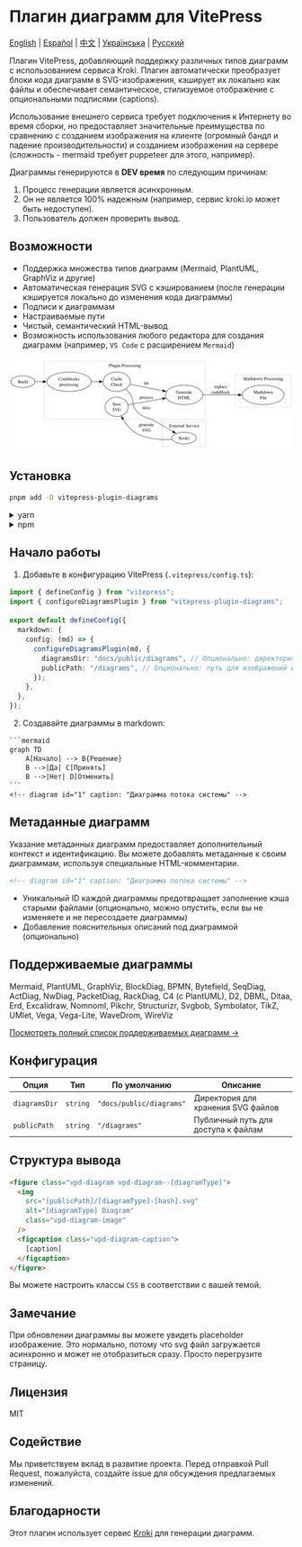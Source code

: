 # Плагин диаграмм для VitePress

[English](README.md) | [Español](README.es.md) | [中文](README.zh.md) | [Українська](README.uk.md) | [Русский](README.ru.md)

Плагин VitePress, добавляющий поддержку различных типов диаграмм с использованием сервиса Kroki. Плагин автоматически преобразует блоки кода диаграмм в SVG-изображения, кэширует их локально как файлы и обеспечивает семантическое, стилизуемое отображение с опциональными подписями (captions).

Использование внешнего сервиса требует подключения к Интернету во время сборки, но предоставляет значительные преимущества по сравнению с созданием изображения на клиенте (огромный бандл и падение производительности) и созданием изображения на сервере (сложность - mermaid требует puppeteer для этого, например).

Диаграммы генерируются в __DEV время__ по следующим причинам:

1. Процесс генерации является асинхронным.
2. Он не является 100% надежным (например, сервис kroki.io может быть недоступен).
3. Пользователь должен проверить вывод.

## Возможности

- Поддержка множества типов диаграмм (Mermaid, PlantUML, GraphViz и другие)
- Автоматическая генерация SVG с кэшированием (после генерации кэшируется локально до изменения кода диаграммы)
- Подписи к диаграммам
- Настраиваемые пути
- Чистый, семантический HTML-вывод
- Возможность использования любого редактора для создания диаграмм (например, `VS Code` с расширением `Mermaid`)

![Diagram](./diag-1.svg)

## Установка

```bash
pnpm add -D vitepress-plugin-diagrams
```

<details>
<summary>yarn</summary>

```bash
yarn add -D vitepress-plugin-diagrams
```
</details>

<details>
<summary>npm</summary>

```bash
npm install --save-dev vitepress-plugin-diagrams
```
</details>

## Начало работы

1. Добавьте в конфигурацию VitePress (`.vitepress/config.ts`):

```ts
import { defineConfig } from "vitepress";
import { configureDiagramsPlugin } from "vitepress-plugin-diagrams";

export default defineConfig({
  markdown: {
    config: (md) => {
      configureDiagramsPlugin(md, {
        diagramsDir: "docs/public/diagrams", // Опционально: директория для сохранения SVG файлов
        publicPath: "/diagrams", // Опционально: путь для изображений в HTML
      });
    },
  },
});
```

2. Создавайте диаграммы в markdown:

````
```mermaid
graph TD
    A[Начало] --> B{Решение}
    B -->|Да| C[Принять]
    B -->|Нет| D[Отменить]
```
<!-- diagram id="1" caption: "Диаграмма потока системы" -->
````

## Метаданные диаграмм

Указание метаданных диаграмм предоставляет дополнительный контекст и идентификацию. Вы можете добавлять метаданные к своим диаграммам, используя специальные HTML-комментарии.

```html
<!-- diagram id="1" caption: "Диаграмма потока системы" -->
```

- Уникальный ID каждой диаграммы предотвращает заполнение кэша старыми файлами (опционально, можно опустить, если вы не изменяете и не пересоздаете диаграммы)
- Добавление пояснительных описаний под диаграммой (опционально) 

## Поддерживаемые диаграммы

Mermaid, PlantUML, GraphViz, BlockDiag, BPMN, Bytefield, SeqDiag, ActDiag, NwDiag, PacketDiag, RackDiag, C4 (с PlantUML), D2, DBML, Ditaa, Erd, Excalidraw, Nomnoml, Pikchr, Structurizr, Svgbob, Symbolator, TikZ, UMlet, Vega, Vega-Lite, WaveDrom, WireViz

[Посмотреть полный список поддерживаемых диаграмм →](https://kroki.io/#support)

## Конфигурация

| Опция | Тип | По умолчанию | Описание |
|--------|------|---------|-------------|
| `diagramsDir` | `string` | `"docs/public/diagrams"` | Директория для хранения SVG файлов |
| `publicPath` | `string` | `"/diagrams"` | Публичный путь для доступа к файлам |

## Структура вывода

```html
<figure class="vpd-diagram vpd-diagram--[diagramType]">
  <img 
    src="[publicPath]/[diagramType]-[hash].svg" 
    alt="[diagramType] Diagram" 
    class="vpd-diagram-image"
  />
  <figcaption class="vpd-diagram-caption">
    [caption]
  </figcaption>
</figure>
```

Вы можете настроить классы `CSS` в соответствии с вашей темой.

## Замечание

При обновлении диаграммы вы можете увидеть placeholder изображение. Это нормально, потому что svg файл загружается асинхронно и может не отобразиться сразу. Просто перегрузите страницу.

## Лицензия

MIT

## Содействие

Мы приветствуем вклад в развитие проекта. Перед отправкой Pull Request, пожалуйста, создайте issue для обсуждения предлагаемых изменений.

## Благодарности

Этот плагин использует сервис [Kroki](https://kroki.io/) для генерации диаграмм. 
